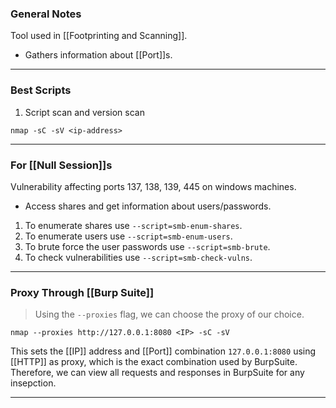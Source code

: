 
### General Notes

Tool used in [[Footprinting and Scanning]].
- Gathers information about [[Port]]s.

---
### Best Scripts

1. Script scan and version scan
```
nmap -sC -sV <ip-address>
```

---

### For [[Null Session]]s 

Vulnerability affecting ports 137, 138, 139, 445 on windows machines.
- Access shares and get information about users/passwords.

1. To enumerate shares use `--script=smb-enum-shares`.
2. To enumerate users use `--script=smb-enum-users`.
3. To brute force the user passwords use `--script=smb-brute`.
4. To check vulnerabilities use `--script=smb-check-vulns`.

---

### Proxy Through [[Burp Suite]]

> Using the `--proxies` flag, we can choose the proxy of our choice.

```
nmap --proxies http://127.0.0.1:8080 <IP> -sC -sV
```

This sets the [[IP]] address and [[Port]] combination `127.0.0.1:8080` using [[HTTP]] as proxy, which is the exact combination used by BurpSuite. Therefore, we can view all requests and responses in BurpSuite for any insepction.

---
